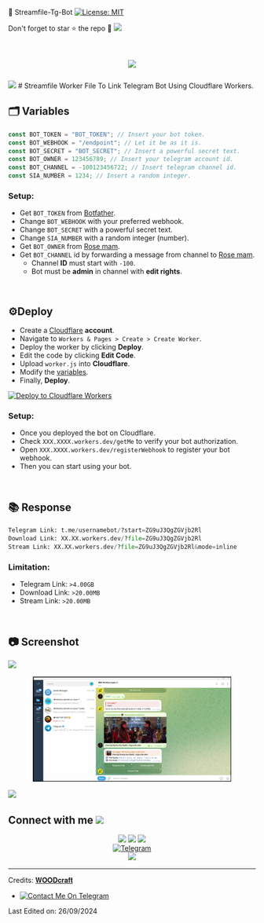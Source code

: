 🥰 Streamfile-Tg-Bot [![License: MIT][License-Badge]](LICENSE)

Don't forget to star ⭐ the repo 🥰
<img src="https://github.com/SudoR2spr/SudoR2spr/raw/main/assets/line-neon.gif" width="50%">
<h1 align="center">
    <img src="https://readme-typing-svg.herokuapp.com/?font=Righteous&size=35&center=true&vCenter=true&width=500&height=70&duration=4000&lines=Hi+There!+👋;+I'm+Streamfile;" />
</h1>
<img src="https://github.com/SudoR2spr/SudoR2spr/raw/main/assets/line-neon.gif" width="50%">
# Streamfile Worker
File To Link Telegram Bot Using Cloudflare Workers.

<br>

## 🗂 Variables
```javascript
const BOT_TOKEN = "BOT_TOKEN"; // Insert your bot token.
const BOT_WEBHOOK = "/endpoint"; // Let it be as it is.
const BOT_SECRET = "BOT_SECRET"; // Insert a powerful secret text.
const BOT_OWNER = 123456789; // Insert your telegram account id.
const BOT_CHANNEL = -100123456722; // Insert telegram channel id.
const SIA_NUMBER = 1234; // Insert a random integer.
```

### Setup:
- Get `BOT_TOKEN` from [Botfather](https://t.me/botfather).
- Change `BOT_WEBHOOK` with your preferred webhook.
- Change `BOT_SECRET` with a powerful secret text.
- Change `SIA_NUMBER` with a random integer (number).
- Get `BOT_OWNER` from [Rose mam](https://t.me/MissRose_bot).
- Get `BOT_CHANNEL` id by forwarding a message from channel to [Rose mam](https://t.me/MissRose_bot).
  - Channel **ID** must start with `-100`.
  - Bot must be **admin** in channel with **edit rights**.

<br>

## ⚙️Deploy
- Create a [Cloudflare](https://www.cloudflare.com/) **account**.
- Navigate to `Workers & Pages > Create > Create Worker`.
- Deploy the worker by clicking **Deploy**.
- Edit the code by clicking **Edit Code**.
- Upload `worker.js` into **Cloudflare**.
- Modify the [variables](#Variables).
- Finally, **Deploy**.

[![Deploy to Cloudflare Workers](https://deploy.workers.cloudflare.com/button)](https://deploy.workers.cloudflare.com/?url=https://github.com/SudoR2spr/WD-filestream)
### Setup:
- Once you deployed the bot on Cloudflare.
- Check `XXX.XXXX.workers.dev/getMe` to verify your bot authorization.
- Open `XXX.XXXX.workers.dev/registerWebhook` to register your bot webhook.
- Then you can start using your bot.

<br>

## 📚 Response
```python
Telegram Link: t.me/usernamebot/?start=ZG9uJ3QgZGVjb2Rl
Download Link: XX.XX.workers.dev/?file=ZG9uJ3QgZGVjb2Rl
Stream Link: XX.XX.workers.dev/?file=ZG9uJ3QgZGVjb2Rl&mode=inline
```

### Limitation:
- Telegram Link: `>4.00GB`
- Download Link: `>20.00MB`
- Stream Link: `>20.00MB`

<br>

## 📷 Screenshot
<img src="https://github.com/SudoR2spr/SudoR2spr/raw/main/assets/line-neon.gif" width="100%">

<p align="center">
  <a href="https://raw.githubusercontent.com/SudoR2spr/SudoR2spr/main/assets/WD-filestream.png" target="_blank">
    <img alt="WD-filestream-Tg-Bot" src="https://raw.githubusercontent.com/SudoR2spr/SudoR2spr/main/assets/WD-filestream.png" width="80%">
  </a>
</p>

<img src="https://github.com/SudoR2spr/SudoR2spr/raw/main/assets/line-neon.gif" width="100%">


## Connect with me <img src="https://media.giphy.com/media/iY8CRBdQXODJSCERIr/giphy.gif" width="30px">
<p align="center">
<a href="https://t.me/Opleech_WD"><img src="https://img.shields.io/badge/-𝐖𝐎𝐎𝐃𝐜𝐫𝐚𝐟𝐭 𝐌𝐢𝐫𝐫𝐨𝐫 𝐙𝐨𝐧𝐞™%20%20-0077B5?style=flat&logo=Telegram&logoColor=white"/></a>
<a href="https://t.me/WD_Topic_Group"><img src="https://img.shields.io/badge/-Wᴅ Tᴏᴘɪᴄ Gʀᴏᴜᴘ%20%20-0077B5?style=flat&logo=Telegram&logoColor=white"/></a>
<a href="https://t.me/WD_Request_Bot"><img src="https://img.shields.io/badge/-𝐖𝐎𝐎𝐃𝐜𝐫𝐚𝐟𝐭,𝐬 𝐁𝐨𝐭%20%20-0077B5?style=flat&logo=Telegram&logoColor=white"/></a>
 <br>
<a href="https://t.me/Opleech"><img title="Telegram" src="https://img.shields.io/static/v1?label=WD.Zone&message=TG&color=blue-green"></a> 
 <br>
<img src="https://media.giphy.com/media/jpVnC65DmYeyRL4LHS/giphy.gif" width="20%"> 
</p>
 
-----
Credits: [𝐖𝐎𝐎𝐃𝐜𝐫𝐚𝐟𝐭](https://t.me/Farooq_is_KING)

- [![Contact Me On Telegram](https://img.shields.io/badge/Telegram-2CA5E0?style=for-the-badge&logo=telegram&logoColor=white)](https://t.me/Farooq_is_king)

[License-Badge]:        https://img.shields.io/badge/License-MIT-blue.svg  

Last Edited on: 26/09/2024

